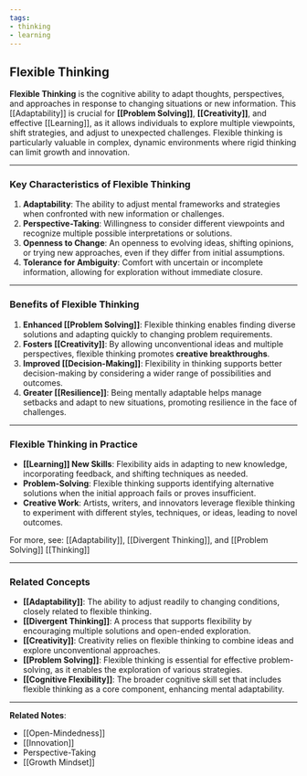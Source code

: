 ```yaml
---
tags:
- thinking
- learning
---
```


## Flexible Thinking

**Flexible Thinking** is the cognitive ability to adapt thoughts, perspectives, and approaches in response to changing situations or new information. This [[Adaptability]] is crucial for **[[Problem Solving]]**, **[[Creativity]]**, and effective [[Learning]], as it allows individuals to explore multiple viewpoints, shift strategies, and adjust to unexpected challenges. Flexible thinking is particularly valuable in complex, dynamic environments where rigid thinking can limit growth and innovation.

---

### Key Characteristics of Flexible Thinking

1. **Adaptability**: The ability to adjust mental frameworks and strategies when confronted with new information or challenges.
2. **Perspective-Taking**: Willingness to consider different viewpoints and recognize multiple possible interpretations or solutions.
3. **Openness to Change**: An openness to evolving ideas, shifting opinions, or trying new approaches, even if they differ from initial assumptions.
4. **Tolerance for Ambiguity**: Comfort with uncertain or incomplete information, allowing for exploration without immediate closure.

---

### Benefits of Flexible Thinking

1. **Enhanced [[Problem Solving]]**: Flexible thinking enables finding diverse solutions and adapting quickly to changing problem requirements.
2. **Fosters [[Creativity]]**: By allowing unconventional ideas and multiple perspectives, flexible thinking promotes **creative breakthroughs**.
3. **Improved [[Decision-Making]]**: Flexibility in thinking supports better decision-making by considering a wider range of possibilities and outcomes.
4. **Greater [[Resilience]]**: Being mentally adaptable helps manage setbacks and adapt to new situations, promoting resilience in the face of challenges.

---

### Flexible Thinking in Practice

- **[[Learning]] New Skills**: Flexibility aids in adapting to new knowledge, incorporating feedback, and shifting techniques as needed.
- **Problem-Solving**: Flexible thinking supports identifying alternative solutions when the initial approach fails or proves insufficient.
- **Creative Work**: Artists, writers, and innovators leverage flexible thinking to experiment with different styles, techniques, or ideas, leading to novel outcomes.

For more, see: [[Adaptability]], [[Divergent Thinking]], and [[Problem Solving]]  [[Thinking]]

---

### Related Concepts

- **[[Adaptability]]**: The ability to adjust readily to changing conditions, closely related to flexible thinking.
- **[[Divergent Thinking]]**: A process that supports flexibility by encouraging multiple solutions and open-ended exploration.
- **[[Creativity]]**: Creativity relies on flexible thinking to combine ideas and explore unconventional approaches.
- **[[Problem Solving]]**: Flexible thinking is essential for effective problem-solving, as it enables the exploration of various strategies.
- **[[Cognitive Flexibility]]**: The broader cognitive skill set that includes flexible thinking as a core component, enhancing mental adaptability.

---

**Related Notes**:
- [[Open-Mindedness]]
- [[Innovation]]
- Perspective-Taking
- [[Growth Mindset]]
